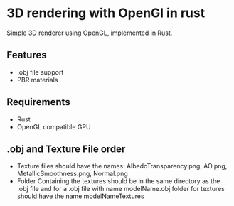 # 3D rendering with OpenGl in rust
Simple 3D renderer using OpenGL, implemented in Rust.

## Features
- .obj file support
- PBR materials

## Requirements
- Rust
- OpenGL compatible GPU

## .obj and Texture File order
- Texture files should have the names: AlbedoTransparency.png, AO.png, MetallicSmoothness.png, Normal.png
- Folder Containing the textures should be in the same directory as the .obj file and for a .obj file with name modelName.obj folder for textures should have the name modelNameTextures